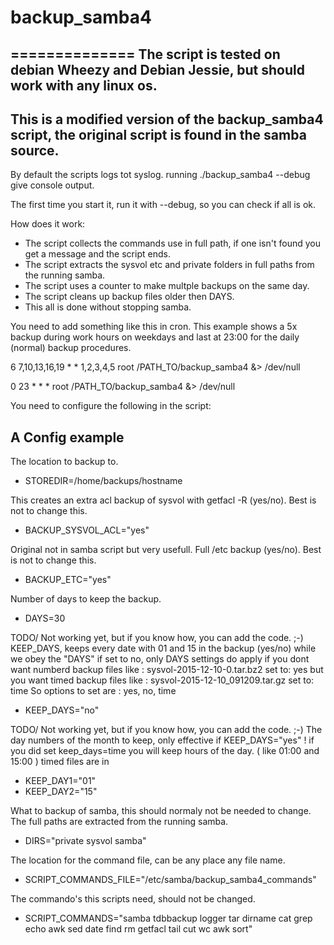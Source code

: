 # backup_samba4
==============
The script is tested on debian Wheezy and Debian Jessie, but should work with any linux os.
----------------
This is a modified version of the backup_samba4 script, the original script is found in the samba source.
----------------

By default the scripts logs tot syslog. 
running ./backup_samba4 --debug  give console output. 

The first time you start it, run it with --debug, so you can check if all is ok.

How does it work: 
- The script collects the commands use in full path, if one isn't found you get a message and the script ends.
- The script extracts the sysvol etc and private folders in full paths from the running samba.
- The script uses a counter to make multple backups on the same day. 
- The script cleans up backup files older then DAYS.
- This all is done without stopping samba.


You need to add something like this in cron. 
This example shows a 5x backup during work hours on weekdays
and last at 23:00 for the daily (normal) backup procedures.

6 7,10,13,16,19 * * 1,2,3,4,5 root /PATH_TO/backup_samba4 &> /dev/null

0 23 * * * root /PATH_TO/backup_samba4 &> /dev/null

You need to configure the following in the script: 

A Config example
----------------
The location to backup to.
- STOREDIR=/home/backups/hostname

This creates an extra acl backup of sysvol with getfacl -R (yes/no).
Best is not to change this.
- BACKUP_SYSVOL_ACL="yes"

Original not in samba script but very usefull.
Full /etc backup (yes/no).
Best is not to change this.
- BACKUP_ETC="yes"

Number of days to keep the backup.
- DAYS=30

TODO/ Not working yet, but if you know how, you can add the code. ;-)
KEEP_DAYS, keeps every date with 01 and 15 in the backup (yes/no) 
while we obey the "DAYS" if set to no, only DAYS settings do apply 
if you dont want numberd backup files like : sysvol-2015-12-10-0.tar.bz2 set to: yes 
but you want timed backup files like : sysvol-2015-12-10_091209.tar.gz set to: time
So options to set are :  yes, no, time 
- KEEP_DAYS="no"


TODO/ Not working yet, but if you know how, you can add the code. ;-)
The day numbers of the month to keep, only effective if KEEP_DAYS="yes" !
if you did set keep_days=time you will keep hours of the day. ( like 01:00 and 15:00 ) 
timed files are in 
- KEEP_DAY1="01"
- KEEP_DAY2="15"

What to backup of samba, this should normaly not be needed to change.
The full paths are extracted from the running samba.
- DIRS="private sysvol samba"

The location for the command file, can be any place any file name.
- SCRIPT_COMMANDS_FILE="/etc/samba/backup_samba4_commands"


The commando's this scripts need, should not be changed.
- SCRIPT_COMMANDS="samba tdbbackup logger tar dirname cat grep echo awk sed date find rm getfacl tail cut wc awk sort"
